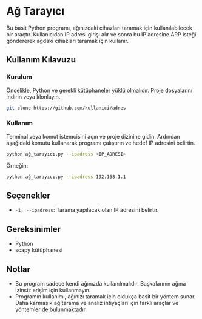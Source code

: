 # Ağ Tarayıcı

Bu basit Python programı, ağınızdaki cihazları taramak için kullanılabilecek bir araçtır. Kullanıcıdan IP adresi girişi alır ve sonra bu IP adresine ARP isteği göndererek ağdaki cihazları taramak için kullanır.

## Kullanım Kılavuzu

### Kurulum

Öncelikle, Python ve gerekli kütüphaneler yüklü olmalıdır. Proje dosyalarını indirin veya klonlayın.

```bash
git clone https://github.com/kullanici/adres
```

### Kullanım

Terminal veya komut istemcisini açın ve proje dizinine gidin. Ardından aşağıdaki komutu kullanarak programı çalıştırın ve hedef IP adresini belirtin.

```bash
python ağ_tarayıcı.py --ipadress <IP_ADRESI>
```

Örneğin:

```bash
python ağ_tarayıcı.py --ipadress 192.168.1.1
```

## Seçenekler

- `-i, --ipadress`: Tarama yapılacak olan IP adresini belirtir.

## Gereksinimler

- Python
- scapy kütüphanesi

## Notlar

- Bu program sadece kendi ağınızda kullanılmalıdır. Başkalarının ağına izinsiz erişim için kullanmayın.
- Programın kullanımı, ağınızı taramak için oldukça basit bir yöntem sunar. Daha karmaşık ağ tarama ve analiz ihtiyaçları için farklı araçlar ve yöntemler de bulunmaktadır.

